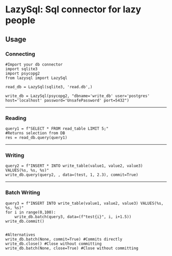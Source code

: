 # LazySql: Sql connector for lazy people

## Usage

### Connecting

```
#Import your db connector
import sqlite3
import psycopg2
from lazysql import LazySql

read_db = LazySql(sqlite3, 'read.db',)

write_db = LazySql(psycopg2, "dbname='write_db' user='postgres' host='localhost' password='UnsafePassword' port=5432")
```

---

### Reading

```
query1 = f"SELECT * FROM read_table LIMIT 5;"
#Returns selection from DB
res = read_db.query(query1)
```

---

### Writing

```
query2 = f"INSERT * INTO write_table(value1, value2, value3) VALUES(%s, %s, %s)"
write_db.query(query2, , data=(test, 1, 2.3), commit=True)
```

---

### Batch Writing

```
query3 = f"INSERT INTO write_table(value1, value2, value3) VALUES(%s, %s, %s)"
for i in range(0,100):
    write_db.batch(query3, data=(f"test{i}", i, i+1.5))
write_db.commit()


#Alternatives
write_db.batch(None, commit=True) #Commits directly
write_db.close() #Close without committing
write_db.batch(None, close=True) #Close without committing
```
